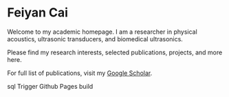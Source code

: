 # Feiyan Cai

Welcome to my academic homepage. I am a researcher in physical acoustics, ultrasonic transducers, and biomedical ultrasonics.

Please find my research interests, selected publications, projects, and more here.

For full list of publications, visit my [Google Scholar](https://scholar.google.com/citations?user=MMyNU0AAAAAJ&hl=en).

sql
Trigger Github Pages build
